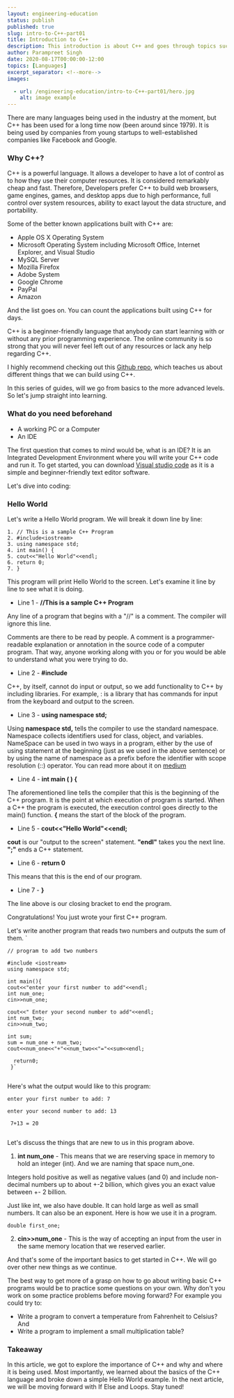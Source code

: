 ```yaml
---
layout: engineering-education
status: publish
published: true
slug: intro-to-C++-part01
title: Introduction to C++
description: This introduction is about C++ and goes through topics such as why C++?, who uses C++in the industry, basic implementation.
author: Parampreet Singh
date: 2020-08-17T00:00:00-12:00
topics: [Languages]
excerpt_separator: <!--more-->
images:

  - url: /engineering-education/intro-to-C++-part01/hero.jpg
    alt: image example
---
```

There are many languages being used in the industry at the moment, but C++ has been used for a long time now (been around since 1979). It is being used by companies from young startups to well-established companies like Facebook and Google.
<!--more--> 

### Why C++?
C++ is a powerful language. It allows a developer to have a lot of control as to how they use their computer resources. It is considered remarkably cheap and fast. Therefore, Developers prefer C++ to build web browsers, game engines, games, and desktop apps due to high performance, full control over system resources, ability to exact layout the data structure, and portability.

Some of the better known applications built with C++ are:

- Apple OS X Operating System
- Microsoft Operating System including Microsoft Office, Internet Explorer, and Visual Studio
- MySQL Server
- Mozilla Firefox
- Adobe System
- Google Chrome
- PayPal
- Amazon

And the list goes on. You can count the applications built using C++ for days.

C++ is a beginner-friendly language that anybody can start learning with or without any prior programming experience. The online community is so strong that you will never feel left out of any resources or lack any help regarding C++.

I highly recommend checking out this [Github repo](https://github.com/danistefanovic/build-your-own-x), which teaches us about different things that we can build using C++.

In this series of guides, will we go from basics to the more advanced levels.
So let's jump straight into learning.

### What do you need beforehand
- A working PC or a Computer
- An IDE

The first question that comes to mind would be, what is an IDE? It is an Integrated Development Environment where you will write your C++ code and run it.
To get started, you can download [Visual studio code](https://code.visualstudio.com/) as it is a simple and beginner-friendly text editor software.

Let's dive into coding:

### Hello World
Let's write a Hello World program. We will break it down line by line:

```
1. // This is a sample C++ Program
2. #include<iostream>
3. using namespace std;
4. int main() {
5. cout<<"Hello World"<<endl;
6. return 0;
7. }
```


This program will print Hello World to the screen. Let's examine it line by line to see what it is doing.

- Line 1 - **//This is a sample C++ Program**

Any line of a program that begins with a "//" is a comment. The compiler will ignore this line.

Comments are there to be read by people. A comment is a programmer-readable explanation or annotation in the source code of a computer program. That way, anyone working along with you or for you would be able to understand what you were trying to do.

- Line 2 - **#include<iostream>**

C++, by itself, cannot do input or output, so we add functionality to C++ by including libraries. For example, :<iostream> is a library that has commands for input from the keyboard and output to the screen.

- Line 3 - **using namespace std;**

Using **namespace std,** tells the compiler to use the standard namespace. Namespace collects identifiers used for class, object, and variables. NameSpace can be used in two ways in a program, either by the use of using statement at the beginning (just as we used in the above sentence) or by using the name of namespace as a prefix before the identifier with scope resolution (::) operator. You can read more about it on [medium](https://medium.com/breaktheloop/why-using-namespace-std-is-used-after-including-iostream-dc5ae45db652)

- Line 4 - **int main ( ) {**

The aforementioned line tells the compiler that this is the beginning of the C++ program. It is the point at which execution of program is started. When a C++ the program is executed, the execution control goes directly to the main() function. **{** means the start of the block of the program.

- Line 5 - **cout<<"Hello World"<<endl;**

**cout** is our "output to the screen" statement. **"endl"** takes you the next line. **";"** ends a C++ statement.

- Line 6 - **return 0**

This means that this is the end of our program.

- Line 7 - **}**

The line above is our closing bracket to end the program.

Congratulations! You just wrote your first C++ program.

Let's write another program that reads two numbers and outputs the sum of them.
`  
```
// program to add two numbers

#include <iostream>
using namespace std;

int main(){
cout<<"enter your first number to add"<<endl;
int num_one;
cin>>num_one;

cout<<" Enter your second number to add"<<endl;
int num_two;
cin>>num_two;

int sum;
sum = num_one + num_two;
cout<<num_one<<"+"<<num_two<<"="<<sum<<endl;

  return0;
 }`  
 
 ```

Here's what the output would like to this program:

```
enter your first number to add: 7

enter your second number to add: 13

 7+13 = 20
 
 ```

Let's discuss the things that are new to us in this program above.

1. **int num_one** - This means that we are reserving space in memory to hold an integer (int). And we are naming that space num_one.

Integers hold positive as well as negative values (and 0) and include non-decimal numbers up to about +-2 billion, which gives you an exact value between +- 2 billion.

Just like int, we also have double. It can hold large as well as small numbers. It can also be an exponent. Here is how we use it in a program.

`double first_one;`   

2. **cin>>num_one** - This is the way of accepting an input from the user in the same memory location that we reserved earlier.

And that's some of the important basics to get started in C++. We will go over other new things as we continue.

The best way to get more of a grasp on how to go about writing basic C++ programs would be to practice some questions on your own.
Why don't you work on some practice problems before moving forward? For example you could try to:

- Write a program to convert a temperature from Fahrenheit to Celsius?
And
- Write a program to implement a small multiplication table?

### Takeaway
In this article, we got to explore the importance of C++ and why and where it is being used. Most importantly, we learned about the basics of the C++ language and broke down a simple Hello World example. In the next article, we will be moving forward with If Else and Loops. Stay tuned!
